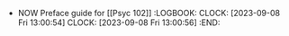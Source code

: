- NOW Preface guide for [[Psyc 102]]
  :LOGBOOK:
  CLOCK: [2023-09-08 Fri 13:00:54]
  CLOCK: [2023-09-08 Fri 13:00:56]
  :END: